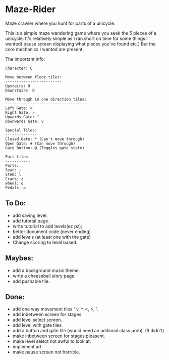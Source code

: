 # Maze-Rider
Maze crawler where you hunt for parts of a unicycle.

This is a simple maze wandering game where you seek the 5 pieces of a unicycle.  It's relatively simple as I ran short on time for some things I wanted( pause screen displaying what pieces you've found etc.)  But the core mechanics I wanted are present.  

The important info:

    Character: C
    
    Move between floor tiles:
    -------------------------
    Upstairs: U
    Downstairs: D
    
    Move through in one direction tiles:
    ------------------------------------
    Left Gate: <
    Right Gate: >
    Upwards Gate: ^
    Downwards Gate: v
    
    Special Tiles: 
    --------------
    Closed Gate: * (Can't move through)
    Open Gate: # (Can move through)
    Gate Button: @ (Toggles gate state)

    Part tiles:
    -----------
    Parts:
    Seat: ~
    Stem: l
    Crank: z
    wheel: o
    Pedals: =








To Do:
---------

* add saving level.
* add tutorial page.
* write tutorial to add levels(ez pz);
* better document code (never ending)
* add levels (at least one with the gate)
* Change scoring to level based.



Maybes:
-----------
* add a background music theme.
* write a cheeseball story page.
* add pushable tile.



Done:
--------
* add one way movement tiles ' v, ^, <, >, '.
* add inbetween screen for stages
* add level select screen.
* add level with gate tiles
* add a button and gate tile (would need an aditional class prob). (It didn't)
* make inbetween screen for stages pleasent.
* make level select not awful to look at.
* implement art.
* make pause screen not horrible.
